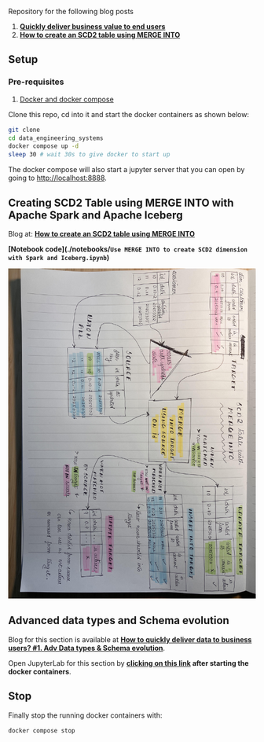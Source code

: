 Repository for the following blog posts

1. **[Quickly deliver business value to end users](https://www.startdataengineering.com/post/deliver-data-quickly-with-schema-evolution-and-adv-data-types/)**
2. **[How to create an SCD2 table using MERGE INTO](https://www.startdataengineering.com/post/deliver-data-quickly-with-schema-evolution-and-adv-data-types/)**

## Setup

### Pre-requisites

1. [Docker and docker compose](https://docs.docker.com/compose/install/)

Clone this repo, cd into it and start the docker containers as shown below:

```bash
git clone
cd data_engineering_systems
docker compose up -d
sleep 30 # wait 30s to give docker to start up
```

The docker compose will also start a jupyter server that you can open by going to [http://localhost:8888](http://localhost:8888).

## Creating SCD2 Table using MERGE INTO with Apache Spark and Apache Iceberg

Blog at: **[How to create an SCD2 table using MERGE INTO](https://www.startdataengineering.com/post/deliver-data-quickly-with-schema-evolution-and-adv-data-types/)**

**[Notebook code](./notebooks/`Use MERGE INTO to create SCD2 dimension with Spark and Iceberg.ipynb`)**

![MERGE INTO](./assets/images/merge_into.jpg)

## Advanced data types and Schema evolution

Blog for this section is available at **[How to quickly deliver data to business users? #1. Adv Data types & Schema evolution](https://www.startdataengineering.com/post/deliver-data-quickly-with-schema-evolution-and-adv-data-types/)**.

Open JupyterLab for this section by **[clicking on this link](http://localhost:8888/doc/tree/notebooks/automate_data_flow.ipynb) after starting the docker containers**.

## Stop

Finally stop the running docker containers with:
```bash
docker compose stop 
```
